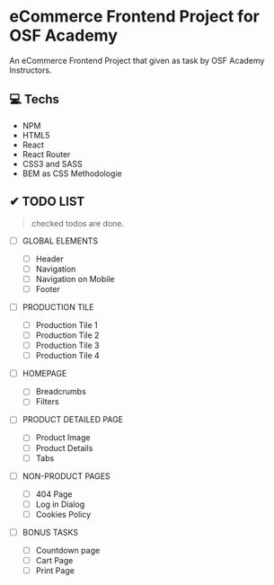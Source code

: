# eCommerce Frontend Project for OSF Academy

An eCommerce Frontend Project that given as task by OSF Academy Instructors.

## 💻 Techs

- NPM
- HTML5
- React
- React Router
- CSS3 and SASS
- BEM as CSS Methodologie

## ✔ TODO LIST

> checked todos are done.

- [ ] GLOBAL ELEMENTS

  - [ ] Header
  - [ ] Navigation
  - [ ] Navigation on Mobile
  - [ ] Footer

- [ ] PRODUCTION TILE

  - [ ] Production Tile 1
  - [ ] Production Tile 2
  - [ ] Production Tile 3
  - [ ] Production Tile 4

- [ ] HOMEPAGE

  - [ ] Breadcrumbs
  - [ ] Filters

- [ ] PRODUCT DETAILED PAGE

  - [ ] Product Image
  - [ ] Product Details
  - [ ] Tabs

- [ ] NON-PRODUCT PAGES

  - [ ] 404 Page
  - [ ] Log in Dialog
  - [ ] Cookies Policy

- [ ] BONUS TASKS

  - [ ] Countdown page
  - [ ] Cart Page
  - [ ] Print Page
